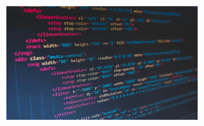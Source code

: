 <div align = "center">
  <img src = "imagen.jpg" width = 850 height = 300/>
</div>
<div align = "center">
</div>

